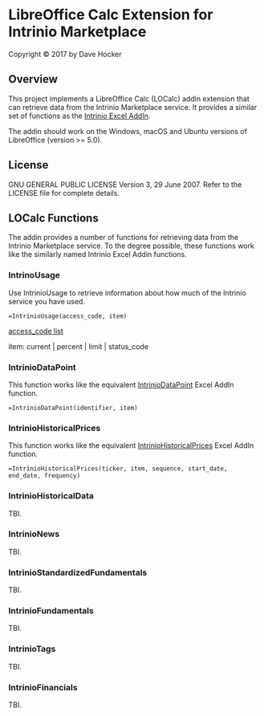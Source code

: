 # LibreOffice Calc Extension for Intrinio Marketplace
Copyright © 2017 by Dave Hocker

## Overview
This project implements a LibreOffice Calc (LOCalc) addin extension that can
retrieve data from the Intrinio Marketplace service. It provides a
similar set of functions as the
[Intrinio Excel AddIn](https://github.com/intrinio/intrinio-excel).

The addin should work on the Windows, macOS and Ubuntu versions of
LibreOffice (version >= 5.0).

## License
GNU GENERAL PUBLIC LICENSE Version 3, 29 June 2007. Refer to the LICENSE
file for complete details.


## LOCalc Functions
The addin provides a number of functions for retrieving data from
the Intrinio Marketplace service. To the degree possible, these functions
work like the similarly named Intrinio Excel Addin functions.

### IntrinoUsage
Use IntrinioUsage to retrieve information about how much of the Intrinio
service you have used.
```
=IntrinioUsage(access_code, item)
```
[access_code list](http://docs.intrinio.com/?javascript--api#usage)

item: current | percent | limit | status_code

### IntrinioDataPoint
This function works like the equivalent
[IntrinioDataPoint](http://docs.intrinio.com/excel-addin#intriniodatapoint)
Excel AddIn function.
```
=IntrinioDataPoint(identifier, item)
```

### IntrinioHistoricalPrices
This function works like the equivalent
[IntrinioHistoricalPrices](http://docs.intrinio.com/excel-addin#intriniohistoricalprices)
Excel AddIn function.
```
=IntrinioHistoricalPrices(ticker, item, sequence, start_date, end_date, frequency)
```

### IntrinioHistoricalData
TBI.

### IntrinioNews
TBI.

### IntrinioStandardizedFundamentals
TBI.

### IntrinioFundamentals
TBI.

### IntrinioTags
TBI.

### IntrinioFinancials
TBI.

